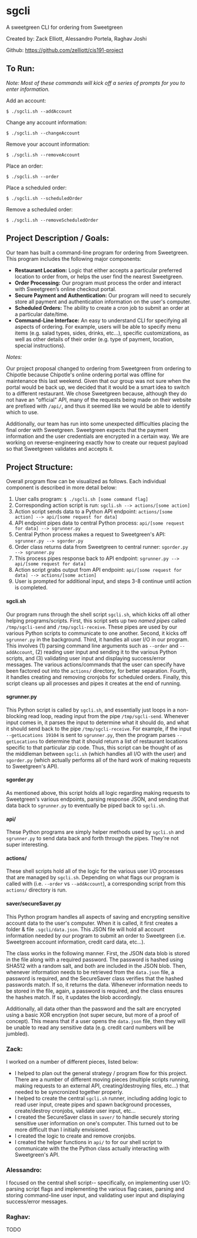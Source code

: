 # sgcli

A sweetgreen CLI for ordering from Sweetgreen

Created by: Zack Elliott, Alessandro Portela, Raghav Joshi

Github: https://github.com/zelliott/cis191-project

## To Run:

*Note: Most of these commands will kick off a series of prompts for you to enter information.*

Add an account:

```
$ ./sgcli.sh --addAccount
```

Change any account information:

```
$ ./sgcli.sh --changeAccount
```

Remove your account information:

```
$ ./sgcli.sh --removeAccount
```

Place an order:

```
$ ./sgcli.sh --order
```

Place a scheduled order:

```
$ ./sgcli.sh --scheduledOrder
```

Remove a scheduled order:

```
$ ./sgcli.sh --removeScheduledOrder
```

## Project Description / Goals:

Our team has built a command-line program for ordering from Sweetgreen.  This program includes the following major components:

* **Restaurant Location:** Logic that either accepts a particular preferred location to order from, or helps the user find the nearest Sweetgreen.
* **Order Processing:** Our program must process the order and interact with Sweetgreen’s online checkout portal.
* **Secure Payment and Authentication:** Our program will need to securely store all payment and authentication information on the user's computer.
* **Scheduled Orders:**  The ability to create a cron job to submit an order at a particular date/time.
* **Command-Line Interface:** An easy to understand CLI for specifying all aspects of ordering.  For example, users will be able to specify menu items (e.g. salad types, sides, drinks, etc...), specific customizations, as well as other details of their order (e.g. type of payment, location, special instructions).

*Notes:*

Our project proposal changed to ordering from Sweetgreen from ordering to Chipotle because Chipotle's online ordering portal was offline for maintenance this last weekend.  Given that our group was not sure when the portal would be back up, we decided that it would be a smart idea to switch to a different restaurant.  We chose Sweetgreen because, although they do not have an "official" API, many of the requests being made on their website are prefixed with `/api/`, and thus it seemed like we would be able to identify which to use.

Additionally, our team has run into some unexpected difficulties placing the final order with Sweetgreen.  Sweetgreen expects that the payment information and the user credentials are encrypted in a certain way.  We are working on reverse-engineering exactly how to create our request payload so that Sweetgreen validates and accepts it.

## Project Structure:

Overall program flow can be visualized as follows.  Each individual component is described in more detail below:

1. User calls program: `$ ./sgcli.sh [some command flag]`
2. Corresponding action script is run: `sgcli.sh --> actions/[some action]`
3. Action script sends data to a Python API endpoint: `actions/[some action] --> api/[some request for data]`
4. API endpoint pipes data to central Python process: `api/[some request for data] --> sgrunner.py`
5. Central Python process makes a request to Sweetgreen's API: `sgrunner.py --> sgorder.py`
6. Order class returns data from Sweetgreen to central runner: `sgorder.py --> sgrunner.py`
7. This process pipes response back to API endpoint: `sgrunner.py --> api/[some request for data]`
8. Action script grabs output from API endpoint: `api/[some request for data] --> actions/[some action]`
9. User is prompted for additional input, and steps 3-8 continue until action is completed.

#### sgcli.sh

Our program runs through the shell script `sgcli.sh`, which kicks off all other helping programs/scripts.  First, this script sets up two *named pipes* called `/tmp/sgcli-send` and `/tmp/sgcli-receive`.  These pipes are used by our various Python scripts to communicate to one another.  Second, it kicks off `sgrunner.py` in the background.  Third, it handles all user I/O in our program.  This involves (1) parsing command line arguments such as `--order` and `--addAccount`, (2) reading user input and sending it to the various Python scripts, and (3) validating user input and displaying success/error messages.  The various actions/commands that the user can specify have been factored out into the `actions/` directory, for better separation.  Fourth, it handles creating and removing cronjobs for scheduled orders.  Finally, this script cleans up all processes and pipes it creates at the end of running.

#### sgrunner.py

This Python script is called by `sgcli.sh`, and essentially just loops in a non-blocking read loop, reading input from the pipe `/tmp/sgcli-send`.  Whenever input comes in, it parses the input to determine what it should do, and what it should send back to the pipe `/tmp/sgcli-receive`.  For example, if the input `--getLocations 19104` is sent to `sgrunner.py`, then the program parses `--getLocations` to determine that it should return a list of restaurant locations specific to that particular zip code.  Thus, this script can be thought of as the middleman between `sgcli.sh` (which handles all I/O with the user) and `sgorder.py` (which actually performs all of the hard work of making requests to Sweetgreen's API).

#### sgorder.py

As mentioned above, this script holds all logic regarding making requests to Sweetgreen's various endpoints, parsing response JSON, and sending that data back to `sgrunner.py` to eventually be piped back to `sgcli.sh`.

#### api/

These Python programs are simply helper methods used by `sgcli.sh` and `sgrunner.py` to send data back and forth through the pipes.  They're not super interesting.

#### actions/

These shell scripts hold all of the logic for the various user I/O processes that are managed by `sgcli.sh`.  Depending on what flags our program is called with (i.e. `--order` vs `--addAccount`), a corresponding script from this `actions/` directory is run.

#### saver/secureSaver.py

This Python program handles all aspects of saving and encrypting sensitive account data to the user's computer.  When it is called, it first creates a folder & file `.sgcli/data.json`.  This JSON file will hold all account information needed by our program to submit an order to Sweetgreen (i.e. Sweetgreen account information, credit card data, etc...).

The class works in the following manner.  First, the JSON data blob is stored in the file along with a required password.  The password is hashed using SHA512 with a random salt, and both are included in the JSON blob.  Then, whenever information needs to be retrieved from the `data.json` file, a password is required, and the SecureSaver class verifies that the hashed passwords match.  If so, it returns the data.  Whenever information needs to be stored in the file, again, a password is required, and the class ensures the hashes match.  If so, it updates the blob accordingly.

Additionally, all data other than the password and the salt are encrypted using a basic XOR encryption (not super secure, but more of a proof of concept).  This means that if a user opens the `data.json` file, then they will be unable to read any sensitive data (e.g. credit card numbers will be jumbled).

### Zack:

I worked on a number of different pieces, listed below:
* I helped to plan out the general strategy / program flow for this project.  There are a number of different moving pieces (multiple scripts running, making requests to an external API, creating/destroying files, etc...) that needed to be syncronized together properly.
* I helped to create the central `sgcli.sh` runner, including adding logic to read user input, create pipes and spawn background processes, create/destroy cronjobs, validate user input, etc...
* I created the SecureSaver class in `saver/` to handle securely storing sensitive user information on one's computer.  This turned out to be more difficult than I initially envisioned.
* I created the logic to create and remove cronjobs.
* I created the helper functions in `api/` to for our shell script to communicate with the the Python class actually interacting with Sweetgreen's API.

### Alessandro:

I focused on the central shell script-- specifically, on implementing user I/O: parsing script flags and implementing the various flag cases, parsing and storing command-line user input, and validating user input and displaying success/error messages.

### Raghav:

TODO